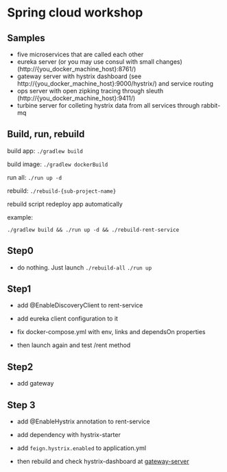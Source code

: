 # Spring cloud workshop

## Samples

 * five microservices that are called each other
 * eureka server (or you may use consul with small changes) (http://{you_docker_machine_host}:8761/)
 * gateway server with hystrix dashboard (see http://{you_docker_machine_host}:9000/hystrix/) and service routing
 * ops server with open zipking tracing through sleuth (http://{you_docker_machine_host}:9411/)
 * turbine server for colleting hystrix data from all services through rabbit-mq

## Build, run, rebuild

build app:   `./gradlew build`

build image: `./gradlew dockerBuild`

run all:     `./run up -d`

rebuild:     `./rebuild-{sub-project-name}`

rebuild script redeploy app automatically

example:

    ./gradlew build && ./run up -d && ./rebuild-rent-service

## Step0

* do nothing. Just launch `./rebuild-all` `./run up`

## Step1

* add @EnableDiscoveryClient to rent-service
* add eureka client configuration to it
* fix docker-compose.yml with env, links and dependsOn properties

* then launch again and test /rent method

## Step2

* add gateway

## Step 3

* add @EnableHystrix annotation to rent-service
* add dependency with hystrix-starter
* add `feign.hystrix.enabled` to application.yml

* then rebuild and check hystrix-dashboard at [gateway-server](http://localhost:9000/hystrix)